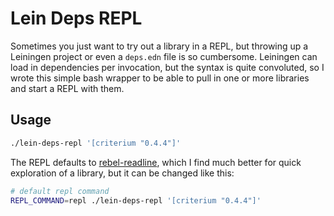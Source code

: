# Lein Deps REPL

Sometimes you just want to try out a library in a REPL, but throwing up a
Leiningen project or even a `deps.edn` file is so cumbersome. Leiningen can load
in dependencies per invocation, but the syntax is quite convoluted, so I wrote
this simple bash wrapper to be able to pull in one or more libraries and start a
REPL with them.

## Usage

```bash
./lein-deps-repl '[criterium "0.4.4"]'
```

The REPL defaults to
[rebel-readline](https://github.com/bhauman/rebel-readline), which I find much
better for quick exploration of a library, but it can be changed like this:

```bash
# default repl command
REPL_COMMAND=repl ./lein-deps-repl '[criterium "0.4.4"]'
```
